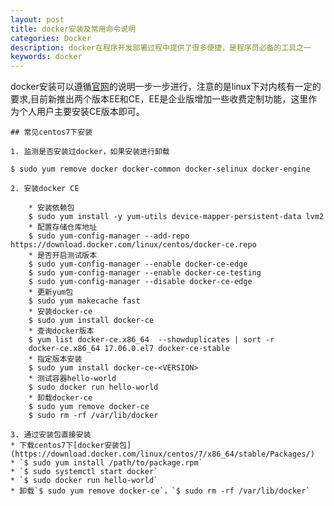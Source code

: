```yaml
---
layout: post
title: docker安装及常用命令说明
categories: Docker
description: docker在程序开发部署过程中提供了很多便捷，是程序员必备的工具之一
keywords: docker
---
```

  docker安装可以遵循[官网](https://docs.docker.com/engine/installation/)的说明一步一步进行，注意的是linux下对内核有一定的要求,目前新推出两个版本EE和CE，EE是企业版增加一些收费定制功能，这里作为个人用户主要安装CE版本即可。

	## 常见centos7下安装

	1. 监测是否安装过docker，如果安装进行卸载

	$ sudo yum remove docker docker-common docker-selinux docker-engine

	2. 安装docker CE

		* 安装依赖包
		$ sudo yum install -y yum-utils device-mapper-persistent-data lvm2
		* 配置存储仓库地址
		$ sudo yum-config-manager --add-repo https://download.docker.com/linux/centos/docker-ce.repo
		* 是否开启测试版本
		$ sudo yum-config-manager --enable docker-ce-edge
		$ sudo yum-config-manager --enable docker-ce-testing
		$ sudo yum-config-manager --disable docker-ce-edge
		* 更新yum包
		$ sudo yum makecache fast
		* 安装docker-ce
		$ sudo yum install docker-ce
		* 查询docker版本
		$ yum list docker-ce.x86_64  --showduplicates | sort -r 
		docker-ce.x86_64 17.06.0.el7 docker-ce-stable
		* 指定版本安装
		$ sudo yum install docker-ce-<VERSION>
		* 测试容器hello-world
		$ sudo docker run hello-world
		* 卸载docker-ce
		$ sudo yum remove docker-ce
		$ sudo rm -rf /var/lib/docker

	3. 通过安装包直接安装
	* 下载centos7下[docker安装包](https://download.docker.com/linux/centos/7/x86_64/stable/Packages/)
	* `$ sudo yum install /path/to/package.rpm`
	* `$ sudo systemctl start docker`
	* `$ sudo docker run hello-world`
	* 卸载`$ sudo yum remove docker-ce`，`$ sudo rm -rf /var/lib/docker`

	